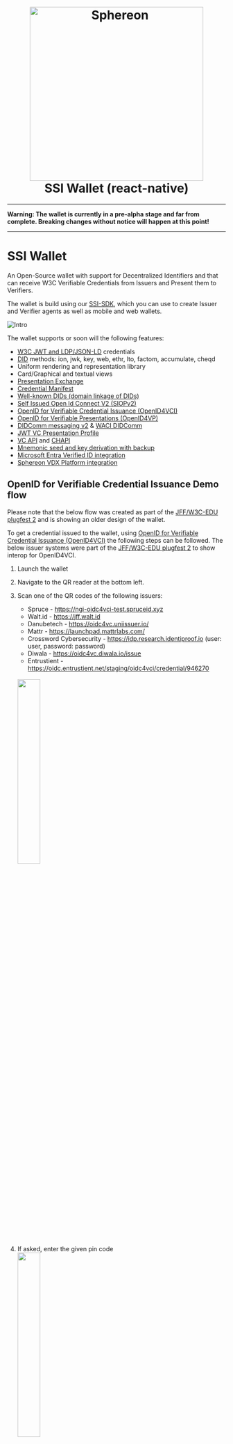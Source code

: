 <!--suppress HtmlDeprecatedAttribute -->
<h1 align="center">
  <br>
  <a href="https://www.sphereon.com"><img src="https://sphereon.com/content/themes/sphereon/assets/img/logo.svg" alt="Sphereon" width="400"></a>
  <br>SSI Wallet (react-native)
  <br>
</h1>

---

__Warning: The wallet is currently in a pre-alpha stage and far from complete. Breaking changes without notice will
happen at this point!__

---

# SSI Wallet

An Open-Source wallet with support for Decentralized Identifiers and that can receive W3C Verifiable Credentials from
Issuers and Present them to Verifiers.

The wallet is build using our [SSI-SDK](https://github.com/Sphereon-Opensource/ssi-sdk), which you can use to create
Issuer and Verifier agents as well as mobile and web wallets.

![Intro](./docs/intro.png)

The wallet supports or soon will the following features:

- [W3C JWT and LDP/JSON-LD](https://www.w3.org/TR/vc-data-model/) credentials
- [DID](https://www.w3.org/TR/did-core/) methods: ion, jwk, key, web, ethr, lto, factom, accumulate, cheqd
- Uniform rendering and representation library
- Card/Graphical and textual views
- [Presentation Exchange](https://github.com/Sphereon-Opensource/pex)
- [Credential Manifest](https://identity.foundation/credential-manifest/)
- [Well-known DIDs (domain linkage of DIDs)](https://identity.foundation/.well-known/resources/did-configuration/)
- [Self Issued Open Id Connect V2 (SIOPv2)](https://github.com/Sphereon-Opensource/did-auth-siop)
- [OpenID for Verifiable Credential Issuance (OpenID4VCI)](https://github.com/Sphereon-Opensource/OID4VCI-client)
- [OpenID for Verifiable Presentations (OpenID4VP)](https://openid.net/specs/openid-4-verifiable-presentations-1_0.html)
- [DIDComm messaging v2](https://identity.foundation/didcomm-messaging/spec/) & [WACI DIDComm](https://identity.foundation/waci-didcomm/)
- [JWT VC Presentation Profile](https://identity.foundation/jwt-vc-presentation-profile/)
- [VC API](https://w3c-ccg.github.io/vc-api/) and [CHAPI](https://chapi.io/)
- [Mnemonic seed and key derivation with backup](https://github.com/Sphereon-Opensource/ssi-sdk/tree/develop/packages/mnemonic-seed-manager)
- [Microsoft Entra Verified ID integration](https://www.microsoft.com/en-us/security/business/identity-access/microsoft-entra-verified-id)
- [Sphereon VDX Platform integration](https://sphereon.com/sphereon-vdx-verifiable-data-exchange/)

## OpenID for Verifiable Credential Issuance Demo flow

Please note that the below flow was created as part of
the [JFF/W3C-EDU plugfest 2](https://w3c-ccg.github.io/vc-ed/plugfest-2-2022/) and is showing an older design of the
wallet.

To get a credential issued to the wallet,
using [OpenID for Verifiable Credential Issuance (OpenID4VCI)](https://openid.net/specs/openid-4-verifiable-credential-issuance-1_0.html)
the following steps can be followed.
The below issuer systems were part of the [JFF/W3C-EDU plugfest 2](https://w3c-ccg.github.io/vc-ed/plugfest-2-2022/) to
show interop for OpenID4VCI.

1. Launch the wallet
2. Navigate to the QR reader at the bottom left.
3. Scan one of the QR codes of the following issuers:
    * Spruce - https://ngi-oidc4vci-test.spruceid.xyz
    * Walt.id - https://jff.walt.id
    * Danubetech - https://oidc4vc.uniissuer.io/
    * Mattr - https://launchpad.mattrlabs.com/
    * Crossword Cybersecurity - https://idp.research.identiproof.io (user: user, password: password)
    * Diwala - https://oidc4vc.diwala.io/issue
    * Entrustient - https://oidc.entrustient.net/staging/oidc4vci/credential/946270

   <br>
   <img src="./docs/scan_QR.jpg" width=33% height=33%>
4. If asked, enter the given pin code
   <br>
   <img src="./docs/enter_PIN.jpg" width=33% height=33%>
5. Review the and accept the credential
   <br>
   <img src="./docs/accept_VC.jpg" width=33% height=33%>
6. Choose the issued credential in the list of credentials
   <br>
   <img src="./docs/VC_list.jpg" width=33% height=33%>
7. Click on the '…' (meatballs) button to display a raw credential
   <br>
   <img src="./docs/VC_details.jpg" width=33% height=33%>
8. Copy the raw credential to the clipboard by clicking on the ‘copy’ button
   <br>
   <img src="./docs/raw_credential.jpg" width=33% height=33%>
9. Share the raw credential via your preferred app.
   <br>
   <img src="./docs/share_credential.jpg" width=33% height=33%>

# License

Please note that this wallet is licensed as GPLv3, meaning restrictions apply. Sphereon does offer commercial licenses
without these restrictions. The wallet is mainly build around our SSI-SDK which is more liberal licensed. We chose this
approach to protect the IP and designs of the wallet a bit more.

# Developers

## Utility scripts

There are several other utility scripts that help with development.

* `yarn fix:lint` - runs `eslint --fix` to fix code style.
* `yarn fix:prettier` - runs `prettier --write` to fix code style.

## Requirements

SSI Wallet uses Expo SDK v45 and React-Native v0.68.5.

* Node v14.x.x
* Expo CLI v6.0.1 or above
* Yarn

<b>NOTE</b>: Do not use Node v16 or above. Certain SSI-SDK features do not work with Node v16.x.x.

### Node

Use a nvm (Node Version Manager) or directly install a LTS version of NodeJS. The version of NodeJS should be 14.x.x
which is required for RN 0.68.2 to work.

* <b>WARNING</b>: Do not use Node 16.x.x, which is compatible with React-Native 0.68.2. Reason is that certain Veramo
  feature do not work with Node 16.x.x.

Use <code>nvm list available</code>  to list the available versions of Node.

Then install and make it the default. Please ensure you have proper permissions. On Windows this can mean running the
command prompt or powershell as administrator!

Example:

```shell
nvm install 14.20.0
nvm use 14.20.0
```

You can use the following command to check the node version.

```shell
nvm current
```

<b>NOTE</b>: After installation be sure to close the terminal window. If installed from your IDE, be sure to close the
IDE and start it (do not restart, as it might not pick up the latest environment variables)

### Yarn

We use Yarn as package manager. Install it with the following command:

```shell
npm install --global yarn
```

<b>NOTE</b>: After installation be sure to close the terminal window. If installed from your IDE, be sure to close the
IDE and start it (do not restart, as it might not pick up the latest environment variables)

## Starting the SSI-Wallet

The SSI-Wallet can be started by running one of the following commands.

### Android

```shell
expo android:start
```

### iOS

```shell
expo ios:start
```

It will take some time for the app to start. In some circumstances you might not get directly to the app. If that is the
case lookup whether the SSI-Wallet application can be found in you apps. If so start it from there. You should see the
bundler starting.

You will end up in the dev-client. This is the developer tool which helps in debugging and other development settings.
Depending on you setup the dev-client will find you phone. If not you can scan the provided QR code available in the
expo terminal screen. If that does not work you can always manually enter the IP address of your computer in the form
of http://development-machine-ip:8081.

By default, it uses port 8081.

* Ensure your phone and your development computer are on the same (Wi-Fi) network.
* Ensure the firewall on you computer allows incoming traffic on port 8081.

